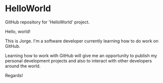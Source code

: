 # HelloWorld
GitHub repository for 'HelloWorld' project.

Hello, world!

This is Jorge. I'm a software developer currently learning how to do work on GitHub.

Learning how to work with GitHub will give me an opportunity to publish my personal development projects and also to interact with other developers around the world.

Regards!
